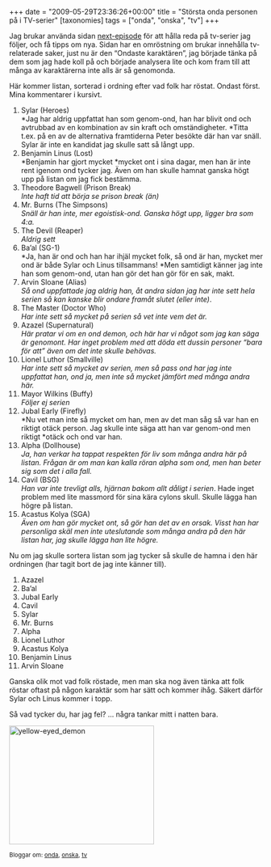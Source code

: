 +++
date = "2009-05-29T23:36:26+00:00"
title = "Största onda personen på i TV-serier"
[taxonomies]
tags = ["onda", "onska", "tv"]
+++

Jag brukar använda sidan [next-episode][1] för att hålla reda på tv-serier jag följer, och få tipps om nya. Sidan har en omröstning om brukar innehålla tv-relaterade saker, just nu är den &#8220;Ondaste karaktären&#8221;, jag började tänka på dem som jag hade koll på och började analysera lite och kom fram till att många av karaktärerna inte alls är så genomonda.

Här kommer listan, sorterad i ordning efter vad folk har röstat. Ondast först. Mina kommentarer i kursivt.

1.  Sylar (Heroes)  
    *Jag har aldrig uppfattat han som genom-ond, han har blivit ond och avtrubbad av en kombination av sin kraft och omständigheter. *Titta t.ex. på en av de alternativa framtiderna Peter besökte där han var snäll. Sylar är inte en kandidat jag skulle satt så långt upp.
2.  Benjamin Linus (Lost)  
    *Benjamin har gjort mycket *mycket ont i sina dagar, men han är inte rent igenom ond tycker jag. Även om han skulle hamnat ganska högt upp på listan om jag fick bestämma.
3.  Theodore Bagwell (Prison Break)  
    *Inte haft tid att börja se prison break (än)*
4.  Mr. Burns (The Simpsons)  
    *Snäll är han inte, mer egoistisk-ond. Ganska högt upp, ligger bra som 4:a.*
5.  The Devil (Reaper)  
    *Aldrig sett*
6.  Ba&#8217;al (SG-1)  
    *Ja, han är ond och han har ihjäl mycket folk, så ond är han, mycket mer ond är både Sylar och Linus tillsammans! *Men samtidigt känner jag inte han som genom-ond, utan han gör det han gör för en sak, makt.
7.  Arvin Sloane (Alias)  
    *Så ond uppfattade jag aldrig han, åt andra sidan jag har inte sett hela serien så kan kanske blir ondare framåt slutet (eller inte)*.
8.  The Master (Doctor Who)  
    *Har inte sett så mycket på serien så vet inte vem det är.*
9.  Azazel (Supernatural)  
    *Här pratar vi om en ond demon, och här har vi något som jag kan säga är genomont. Har inget problem med att döda ett dussin personer &#8220;bara för att&#8221; även om det inte skulle behövas.*
10. Lionel Luthor (Smallville)  
    *Har inte sett så mycket av serien, men så pass ond har jag inte uppfattat han, ond ja, men inte så mycket jämfört med många andra här.*
11. Mayor Wilkins (Buffy)  
    *Följer ej serien*
12. Jubal Early (Firefly)  
    *Nu vet man inte så mycket om han, men av det man såg så var han en riktigt otäck person. Jag skulle inte säga att han var genom-ond men riktigt *otäck och ond var han.
13. Alpha (Dollhouse)  
    *Ja, han verkar ha tappat respekten för liv som många andra här på listan. Frågan är om man kan kalla röran alpha som ond, men han beter sig som det i alla fall.*
14. Cavil (BSG)  
    *Han var inte trevligt alls, hjärnan bakom allt dåligt i serien*. Hade inget problem med lite massmord för sina kära cylons skull. Skulle lägga han högre på listan.
15. Acastus Kolya (SGA)  
    *Även om han gör mycket ont, så gör han det av en orsak. Visst han har personliga skäl men inte uteslutande som många andra på den här listan har, jag skulle lägga han lite högre.*

Nu om jag skulle sortera listan som jag tycker så skulle de hamna i den här ordningen (har tagit bort de jag inte känner till).

1.  Azazel
2.  Ba&#8217;al
3.  Jubal Early
4.  Cavil
5.  Sylar
6.  Mr. Burns
7.  Alpha
8.  Lionel Luthor
9.  Acastus Kolya
10. Benjamin Linus
11. Arvin Sloane

Ganska olik mot vad folk röstade, men man ska nog även tänka att folk röstar oftast på någon karaktär som har sätt och kommer ihåg. Säkert därför Sylar och Linus kommer i topp.

<p style="text-align: left;">
  Så vad tycker du, har jag fel? &#8230; några tankar mitt i natten bara.
</p>

<p style="text-align: left;">
  <img class="size-full wp-image-140 aligncenter" title="yellow-eyed_demon" src="/images/2009/05/yellow-eyed_demon.jpg" alt="yellow-eyed_demon" width="287" height="235" />
</p>

<small> <p class='technorati-tags'>
  Bloggar om: <a class='technorati-link' href='http://bloggar.se/om/onda' rel='tag' target='_self'>onda</a>, <a class='technorati-link' href='http://bloggar.se/om/onska' rel='tag' target='_self'>onska</a>, <a class='technorati-link' href='http://bloggar.se/om/tv' rel='tag' target='_self'>tv</a>
</p></small>

 [1]: http://next-episode.net
